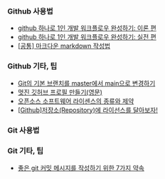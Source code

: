  ### Github 사용법

  - [github 하나로 1인 개발 워크플로우 완성하기: 이론 편](https://www.huskyhoochu.com/issue-based-version-control-101/)
  - [github 하나로 1인 개발 워크플로우 완성하기: 실전 편](https://www.huskyhoochu.com/issue-based-version-control-201/)
  - [[공통] 마크다운 markdown 작성법](https://gist.github.com/ihoneymon/652be052a0727ad59601)

### Github 기타, 팁

  - [Git의 기본 브랜치를 master에서 main으로 변경하기](https://blog.outsider.ne.kr/1503) 
  - [멋진 깃허브 프로필 만들기(영문)](https://medium.com/swlh/create-awesome-git-readme-profile-84efa0bcda3b)
  - [오픈소스 소프트웨어 라이센스의 종류와 제약](http://guswnsxodlf.github.io/software-license)
  - [[Github]저장소(Repository)에 라이선스를 달아보자!](https://corock.tistory.com/436)

### Git 사용법

### Git 기타, 팁
  - [좋은 git 커밋 메시지를 작성하기 위한 7가지 약속](https://meetup.toast.com/posts/106)
